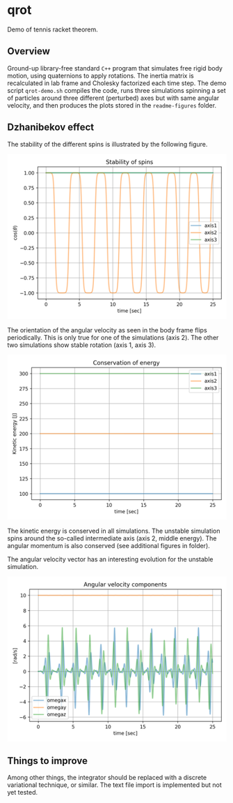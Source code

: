 # qrot
Demo of tennis racket theorem.

## Overview
Ground-up library-free standard `C++` program that simulates free rigid body motion, using quaternions to apply rotations. The inertia matrix is recalculated in lab frame and Cholesky factorized each time step. The demo script `qrot-demo.sh` compiles the code, runs three simulations spinning a set of particles around three different (perturbed) axes but with same angular velocity, and then produces the plots stored in the `readme-figures` folder.

## Dzhanibekov effect
The stability of the different spins is illustrated by the following figure.

![intermediate axis theorem](/readme-figures/qrot-plot-theta.png) 

The orientation of the angular velocity as seen in the body frame flips periodically. This is only true for one of the simulations (axis 2). The other two simulations show stable rotation (axis 1, axis 3).

![energy conservation](/readme-figures/qrot-plot-K.png)

The kinetic energy is conserved in all simulations. The unstable simulation spins around the so-called intermediate axis (axis 2, middle energy). The angular momentum is also conserved (see additional figures in folder).

The angular velocity vector has an interesting evolution for the unstable simulation.

![energy conservation](/readme-figures/qrot-plot-omega-axis2.png)

## Things to improve
Among other things, the integrator should be replaced with a discrete variational technique, or similar. The text file import is implemented but not yet tested.

